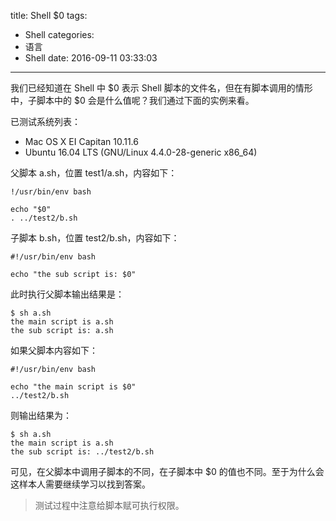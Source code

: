 title: Shell $0
tags:
  - Shell
categories:
  - 语言
  - Shell
date: 2016-09-11 03:33:03
---


我们已经知道在 Shell 中 $0 表示 Shell 脚本的文件名，但在有脚本调用的情形中，子脚本中的 $0 会是什么值呢？我们通过下面的实例来看。

<!-- more -->

已测试系统列表：

- Mac OS X EI Capitan 10.11.6
- Ubuntu 16.04 LTS (GNU/Linux 4.4.0-28-generic x86_64)

父脚本 a.sh，位置 test1/a.sh，内容如下：

    !/usr/bin/env bash

    echo "$0"
    . ../test2/b.sh

子脚本 b.sh，位置 test2/b.sh，内容如下：

    #!/usr/bin/env bash

    echo "the sub script is: $0"

此时执行父脚本输出结果是：

    $ sh a.sh
    the main script is a.sh
    the sub script is: a.sh

如果父脚本内容如下：

    #!/usr/bin/env bash

    echo "the main script is $0"
    ../test2/b.sh

则输出结果为：

    $ sh a.sh 
    the main script is a.sh
    the sub script is: ../test2/b.sh

可见，在父脚本中调用子脚本的不同，在子脚本中 $0 的值也不同。至于为什么会这样本人需要继续学习以找到答案。

> 测试过程中注意给脚本赋可执行权限。